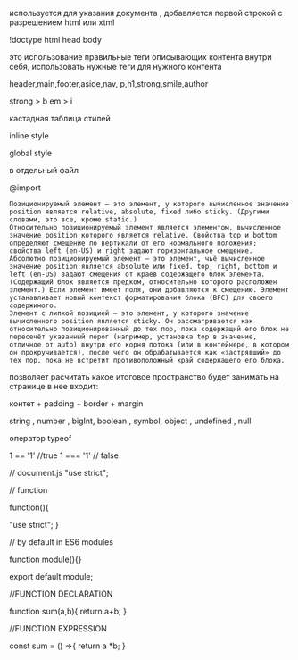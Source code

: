 <!-- doctype html -->

используется для указания документа , добавляется первой строкой с разрешением html или xtml


<!-- описать страницу html -->

!doctype
html
head
body

<!-- семантика -->
это использование правильные теги описывающих контента внутри себя,
использовать нужные теги для нужного контента

header,main,footer,aside,nav, p,h1,strong,smile,author

strong > b
em  > i


<!-- CSS -->
кастадная таблица стилей

<!-- как добавить стили css на html -->

inline style
<!-- <div style='bg=red'></div> -->

global style

<!-- <head>
<style>
  div {
    bgcolor:red;
  }
</style>
</head> -->


в отдельный файл

<!-- <link> -->



<!-- import -->

@import


<!-- Позиционирование -->

    Позиционируемый элемент — это элемент, у которого вычисленное значение position является relative, absolute, fixed либо sticky. (Другими словами, это все, кроме static.)
    Относительно позиционируемый элемент является элементом, вычисленное значение position которого является relative. Свойства top и bottom определяют смещение по вертикали от его нормального положения; свойства left (en-US) и right задают горизонтальное смещение.
    Абсолютно позиционируемый элемент — это элемент, чьё вычисленное значение position является absolute или fixed. top, right, bottom и left (en-US) задают смещения от краёв содержащего блок элемента. (Содержащий блок является предком, относительно которого расположен элемент.) Если элемент имеет поля, они добавляются к смещению. Элемент устанавливает новый контекст форматирования блока (BFC) для своего содержимого.
    Элемент с липкой позицией — это элемент, у которого значение вычисленного position является sticky. Он рассматривается как относительно позиционированный до тех пор, пока содержащий его блок не пересечёт указанный порог (например, установка top в значение, отличное от auto) внутри его корня потока (или в контейнере, в котором он прокручивается), после чего он обрабатывается как «застрявший» до тех пор, пока не встретит противоположный край содержащего его блока.


<!-- BLOCK MODELE CSS -->

позволяет расчитать какое итоговое пространство будет занимать на странице
в нее входит:

контет + padding + border + margin


<!-- ТИПЫ ДАННЫХ в JAvaSCRIPT -->

string , number , bigInt, boolean , symbol, object , undefined , null


<!-- Определить тип данных в JS -->

оператор typeof

<!-- == И ===  -->
<!-- не строгая  и строгая равенство  -->


1 == '1' //true
1 === '1' // false


<!-- ЧТО ТАКОЕ STRICT MODE IN JS СТРОГАЯ ТИПИЗАЦИЯ -->

// document.js
"use strict";


 // function

 function(){

  "use strict";
 }


 // by default in ES6 modules

 function module(){}

 export default module;


 <!-- FUNCTION DECLARATION VS FUNCTION EXPRESSION -->

 //FUNCTION DECLARATION

 function sum(a,b){
  return a+b;
 }


 //FUNCTION EXPRESSION

 const sum = () =>{
  return a *b;
 }
